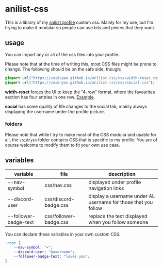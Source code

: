 # anilist-css
This is a library of my [anilist profile](https://anilist.co/user/voidnyan/) custom css. Mainly for my use, but I'm trying to make it modular so people can use bits and pieces that they want.

## usage

You can import any or all of the css files into your profile.

Please note that at the time of writing this, most CSS files might be prone to change. The following should be on the safe side, though:

```css
@import url("https://voidnyan.github.io/anilist-css/css/width-reset.css");
@import url("https://voidnyan.github.io/anilist-css/css/social.css");
```

__width-reset__ forces the UI to keep the "4-row" format, where the favourites section has four entries in one row. [Example](https://i.ibb.co/s930qM8/image.png).


__social__ has some quality of life changes to the social tab, mainly always displaying the username under the profile picture.

### folders

Please note that while I try to make most of the CSS modular and usable for all, the `voidnyan` folder contains CSS that is specific to my profile. You are of course welcome to modify them to fit your own use case.

## variables

| variable | file | description |
| -------- | ---- | ----------- |
| --nav-symbol | css/nav.css | displayed under profile navigation links |
| --discord-user | css/discord-badge.css | display a username under AL username for those that you follow |
| --follower-badge-text | css/follower-badge.css | replace the text displayed when you follow someone |

You can declare these variables in your own custom CSS.

```css
:root {
	--nav-symbol: "☂";
    --discord-user: "@username";
    --follower-badge-text: "loves you";
}
```